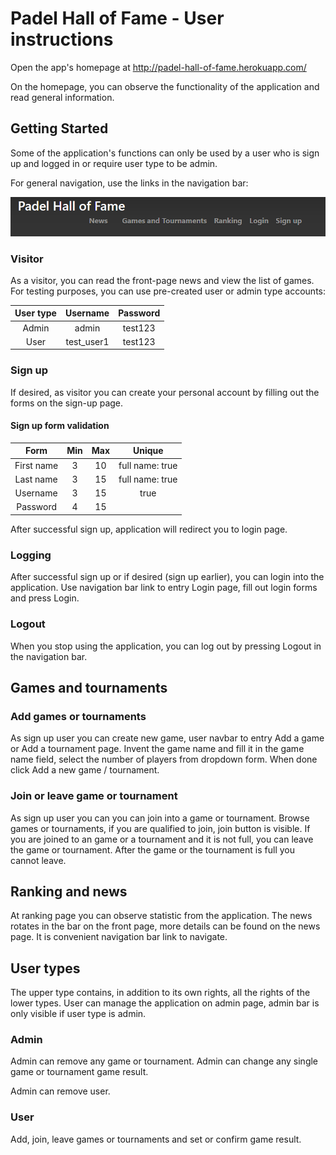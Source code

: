 # Padel Hall of Fame - User instructions

Open the app's homepage at http://padel-hall-of-fame.herokuapp.com/

On the homepage, you can observe the functionality of the application and read general information.

## Getting Started

Some of the application's functions can only be used by a user who is sign up and logged in or require user type to be admin.

For general navigation, use the links in the navigation bar:

![alt text](https://raw.githubusercontent.com/larikkai/PHoF/master/documentation/navbar_info.PNG "navbar info")

### Visitor

As a visitor, you can read the front-page news and view the list of games. For testing purposes, you can use pre-created user or admin type accounts:

| User type        | Username      | Password        |
| :-------------: |:-------------:| :-------------: |
| Admin           | admin         | test123         |
| User            | test_user1    | test123         |


### Sign up

If desired, as visitor you can create your personal account by filling out the forms on the sign-up page.

#### Sign up form validation
| Form            | Min           | Max             | Unique          |
| :-------------: |:-------------:| :-------------: | :-------------: |
| First name      | 3             | 10              | full name: true |
| Last name       | 3             | 15              | full name: true |
| Username        | 3             | 15              | true            |
| Password        | 4             | 15              |                 |

After successful sign up, application will redirect you to login page.

### Logging

After successful sign up or if desired (sign up earlier), you can login into the application. Use navigation bar link to entry Login page, fill out login forms and press Login. 

### Logout 

When you stop using the application, you can log out by pressing Logout in the navigation bar.

## Games and tournaments

### Add games or tournaments

As sign up user you can create new game, user navbar to entry Add a game or Add a tournament page. Invent the game name and fill it in the game name field, select the number of players from dropdown form. When done click Add a new game / tournament.

### Join or leave game or tournament

As sign up user you can you can join into a game or tournament. Browse games or tournaments, if you are qualified to join, join button is visible. If you are joined to an game or a tournament and it is not full, you can leave the game or tournament. After the game or the tournament is full you cannot leave.

## Ranking and news

At ranking page you can observe statistic from the application. The news rotates in the bar on the front page, more details can be found on the news page.
It is convenient navigation bar link to navigate.

## User types

The upper type contains, in addition to its own rights, all the rights of the lower types. User can manage the application on admin page, admin bar is only visible if user type is admin.

### Admin 

Admin can remove any game or tournament.
Admin can change any single game or tournament game result.

Admin can remove user.

### User

Add, join, leave games or tournaments and set or confirm game result.
